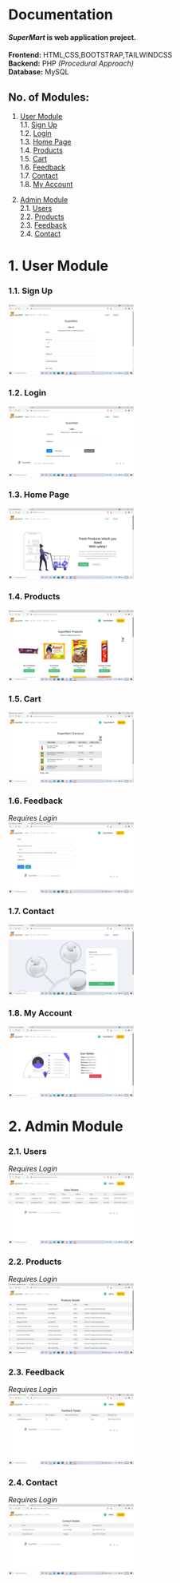 # Documentation

#### *SuperMart* is web application project.

 **Frontend:** HTML,CSS,BOOTSTRAP,TAILWINDCSS <br />
 **Backend:** PHP *(Procedural Approach)* <br />
 **Database:** MySQL <br />

 ## No. of Modules:
 1. [User Module](#1-User-Module)  
    1.1. [Sign Up](#11-Sign-Up)  
    1.2. [Login](#12-Login)  
    1.3. [Home Page](#13-Home-Page)  
    1.4. [Products](#14-Products)  
    1.5. [Cart](#15-Cart)  
    1.6. [Feedback](#16-Feedback)  
    1.7. [Contact](#17-Contact)  
    1.8. [My Account](#18-My-Account)  

 2. [Admin Module](#2-Admin-Module)  
    2.1. [Users](#21-Users)  
    2.2. [Products](#22-Products)  
    2.3. [Feedback](#23-Feedback)  
    2.4. [Contact](#24-Contact)  

# 1. User Module
### 1.1. Sign Up
<img src="Screenshots/user_sign up.png" width="50%"> </br>
### 1.2. Login
<img src="Screenshots/user login.png" width="50%"> </br>
### 1.3. Home Page
<img src="Screenshots/home_without_login.png" width="50%"> </br>
### 1.4. Products
<img src="Screenshots/products.png" width="50%"> </br>
### 1.5. Cart
<img src="Screenshots/cart.png" width="50%"> </br>
### 1.6. Feedback
*Requires Login* </br>
<img src="Screenshots/feedback_user.png" width="50%"> </br>
### 1.7. Contact
<img src="Screenshots/contact us.png" width="50%"> </br>
### 1.8. My Account
<img src="Screenshots/my account user.png" width="50%"> </br>

# 2. Admin Module
### 2.1. Users
*Requires Login* </br>
<img src="Screenshots/user details_admin.png" width="50%"> </br>

### 2.2. Products
*Requires Login* </br>
<img src="Screenshots/products_details_admin.png" width="50%"> </br>

### 2.3. Feedback
*Requires Login* </br>
<img src="Screenshots/feedback details_admin.png" width="50%"> </br>

### 2.4. Contact
*Requires Login* </br>
<img src="Screenshots/contact details_admin.png" width="50%"> </br>




